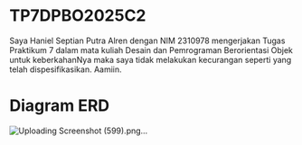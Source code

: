 # TP7DPBO2025C2
Saya Haniel Septian Putra Alren dengan NIM 2310978 mengerjakan Tugas Praktikum 7 dalam mata kuliah Desain dan Pemrograman Berorientasi Objek untuk keberkahanNya maka saya tidak melakukan kecurangan seperti yang telah dispesifikasikan. Aamiin.
# Diagram ERD
![Uploading Screenshot (599).png…]()
